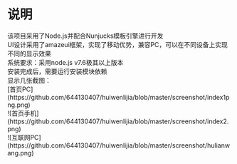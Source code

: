 <h1>说明</h1>
<div>该项目采用了Node.js并配合Nunjucks模板引擎进行开发</div>
<div>UI设计采用了amazeui框架，实现了移动优势，兼容PC，可以在不同设备上实现不同的显示效果</div>
<div>系统要求：采用node.js v7.6极其以上版本</div>
<div>安装完成后，需要运行安装模块依赖</div>
<div>显示几张截图：</div>
<div>[首页PC](https://github.com/644130407/huiwenlijia/blob/master/screenshot/index1png.png)</div>
<div>![首页手机](https://github.com/644130407/huiwenlijia/blob/master/screenshot/index2.png)</div>
<div>![互联网PC](https://github.com/644130407/huiwenlijia/blob/master/screenshot/hulianwang.png)</div>
